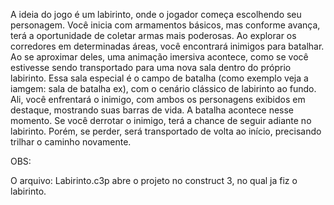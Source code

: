 A ideia do jogo é um labirinto, onde o jogador começa escolhendo seu personagem. Você inicia com armamentos básicos, mas conforme avança, terá a oportunidade de coletar armas mais poderosas. 
Ao explorar os corredores em determinadas áreas, você encontrará inimigos para batalhar. Ao se aproximar deles, uma animação imersiva acontece, 
como se você estivesse sendo transportado para uma nova sala dentro do próprio labirinto. Essa sala especial é o campo de batalha (como exemplo veja a iamgem: sala de batalha ex), com o cenário clássico de labirinto ao fundo. Ali, 
você enfrentará o inimigo, com ambos os personagens exibidos em destaque, mostrando suas barras de vida. A batalha acontece nesse momento.
Se você derrotar o inimigo, terá a chance de seguir adiante no labirinto. Porém, se perder, será transportado de volta ao início, 
precisando trilhar o caminho novamente.

OBS:

O arquivo: Labirinto.c3p abre o projeto no construct 3, no qual ja fiz o labirinto.
